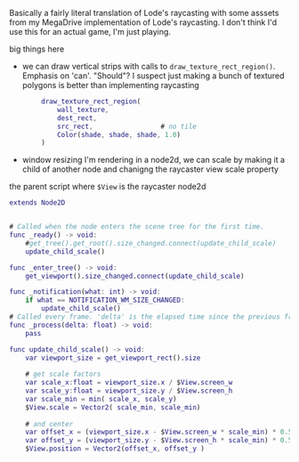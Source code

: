 Basically a fairly literal translation of Lode's raycasting with some 
asssets from my MegaDrive implementation of Lode's raycasting. I don't 
think I'd use this for an actual game, I'm just playing.

big things here
* we can draw vertical strips with calls to `draw_texture_rect_region()`. 
  Emphasis on 'can'. "Should"? I suspect just making a bunch of textured 
  polygons is better than implementing raycasting 

```gd
		draw_texture_rect_region(
			wall_texture,
			dest_rect,
			src_rect,                 # no tile
			Color(shade, shade, shade, 1.0)
		)
```

* window resizing 
  I'm rendering in a node2d, we can scale by making it a child of another node and chanigng the 
  raycaster view scale property

the parent script where `$View` is the raycaster node2d
```gd
extends Node2D


# Called when the node enters the scene tree for the first time.
func _ready() -> void:
	#get_tree().get_root().size_changed.connect(update_child_scale)
	update_child_scale()

func _enter_tree() -> void:
	get_viewport().size_changed.connect(update_child_scale)

func _notification(what: int) -> void:
	if what == NOTIFICATION_WM_SIZE_CHANGED:
		update_child_scale()
# Called every frame. 'delta' is the elapsed time since the previous frame.
func _process(delta: float) -> void:
	pass

func update_child_scale() -> void:
	var viewport_size = get_viewport_rect().size
	
	# get scale factors
	var scale_x:float = viewport_size.x / $View.screen_w
	var scale_y:float = viewport_size.y / $View.screen_h
	var scale_min = min( scale_x, scale_y)
	$View.scale = Vector2( scale_min, scale_min)
	
	# and center
	var offset_x = (viewport_size.x - $View.screen_w * scale_min) * 0.5
	var offset_y = (viewport_size.y - $View.screen_h * scale_min) * 0.5
	$View.position = Vector2(offset_x, offset_y )
	

```

